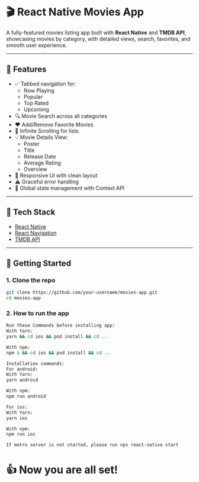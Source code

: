 # 🎬 React Native Movies App

A fully-featured movies listing app built with **React Native** and **TMDB API**, showcasing movies by category, with detailed views, search, favorites, and smooth user experience.

---

## 📱 Features

- ✅ Tabbed navigation for:
  - Now Playing
  - Popular
  - Top Rated
  - Upcoming
- 🔍 Movie Search across all categories
- ❤️ Add/Remove Favorite Movies
- 🔁 Infinite Scrolling for lists
- 💡 Movie Details View:
  - Poster
  - Title
  - Release Date
  - Average Rating
  - Overview
- 🌟 Responsive UI with clean layout
- ⚠️ Graceful error handling
- 💾 Global state management with Context API

---

## 🧰 Tech Stack

- [React Native](https://reactnative.dev/)
- [React Navigation](https://reactnavigation.org/)
- [TMDB API](https://www.themoviedb.org/documentation/api)

---

## 🚀 Getting Started

### 1. Clone the repo

```bash
git clone https://github.com/your-username/movies-app.git
cd movies-app
```

### 2. How to run the app

```bash
Run these Commands before installing app:
With Yarn:
yarn && cd ios && pod install && cd ..

With npm:
npm i && cd ios && pod install && cd ..

Installation commands:
For android:
With Yarn:
yarn android

With npm:
npm run android

For ios:
With Yarn:
yarn ios

With npm:
npm run ios

If metro server is not started, please run npx react-native start
```

# 👍 Now you are all set!
